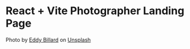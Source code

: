 # React + Vite Photographer Landing Page

Photo by <a href="https://unsplash.com/@eddybllrd?utm_content=creditCopyText&utm_medium=referral&utm_source=unsplash">Eddy Billard</a> on <a href="https://unsplash.com/photos/three-people-overlooking-mountains-JOoOPt8tTPY?utm_content=creditCopyText&utm_medium=referral&utm_source=unsplash">Unsplash</a>
